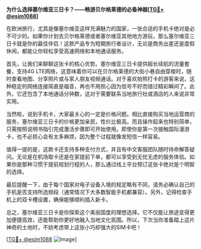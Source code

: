 **为什么选择塞尔维亚三日卡？——畅游贝尔格莱德的必备神器[[TG💪+ @esim1088](https://t.me/s/esim1088)]**

在欧洲旅行，尤其是像塞尔维亚这样充满魅力的国家，一张合适的手机卡绝对是必不可少的。如果你计划去贝尔格莱德或者塞尔维亚其他地方游玩，那么塞尔维亚三日卡就是你的最佳伴侣！这款产品专为短期旅行者设计，无论是商务出差还是度假休闲，都能让你轻松享受高速网络和本地通话服务。

首先，让我们来聊聊这张卡的核心优势。塞尔维亚三日卡提供超长续航的流量套餐，支持4G LTE网络，这意味着你可以在贝尔格莱德的大街小巷自由穿梭时，随时查看地图、分享照片或与家人朋友视频通话。对于喜欢拍照打卡的游客来说，这种稳定的网络连接简直是福音，再也不用担心因为信号不好而错过精彩瞬间了。此外，它还包含了本地通话分钟数，这对于需要联系当地旅行社或酒店的人来说非常实用。

当然啦，说到手机卡，大家最关心的一定是价格问题。相比直接购买当地运营商的服务，塞尔维亚三日卡的价格更加亲民，性价比极高。而且操作起来也特别简单，只需按照说明书指引完成激活步骤即可开始使用。即使你是第一次接触国际漫游卡，也不必担心会有太多麻烦，因为整个过程就像发短信一样容易。

值得一提的是，这款卡还支持多种支付方式，并且有中文客服团队随时待命解答疑问。无论是在机场取卡还是在家提前下单，都可以享受到无忧无虑的服务体验。如果你是那种习惯于提前规划行程的人，那么通过线上平台预订这张卡绝对是个明智的选择。

最后提醒一下，由于每个国家对电子设备入境的规定略有不同，请务必确认自己的手机是否支持所选频段（通常情况下大多数智能手机都兼容）。另外，记得检查手机上的双卡槽设置，确保能够顺利插入新卡。

总之，塞尔维亚三日卡是你探索这个美丽国度的理想选择。它不仅能让旅途变得更加便捷高效，还能帮助你更好地融入当地文化氛围。所以，下次当你准备踏上这片神奇的土地时，不妨考虑带上这张小巧却强大的SIM卡吧！

[[TG💪+ @esim1088](https://t.me/s/esim1088) ![Image](https://i.postimg.cc/4NQfJmqS/Snipaste-2025-05-13-00-14-12.png)]